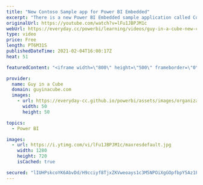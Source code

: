 ```yaml
---
title: "New Contoso Sample app for Power BI Embedded"
excerpt: "There is a new Power BI Embedded sample application called Contoso Sales. The best part? The source code is available out on GitHub! Adam walks you through the sample application.  Contoso Sales Embedded Demo GitHub Repo https://github.com/microsoft/Power-BI-Embedded-Contoso-Sales-Demo  Contoso Sales"
originalUrl: https://youtube.com/watch?v=lFu1JBPJM1c
webUrl: https://everyday.cc/powerbi/learning/videos/guy-in-a-cube-new-contoso-sample-app-for-power-bi-embedded/
type: video
price: Free
length: PT6M31S
publishedDateTime: 2021-02-04T16:00:17Z
heat: 51

featuredContent: "<iframe width=\"800\" height=\"500\" frameborder=\"0\" src=\"https://www.youtube.com/embed/lFu1JBPJM1c\" allow=\"accelerometer; autoplay; encrypted-media; gyroscope; picture-in-picture\" allowfullscreen></iframe>"

provider:
  name: Guy in a Cube
  domain: guyinacube.com
  images:
    - url: https://everyday-cc.github.io/powerbi/assets/images/organizations/guyinacube.com-50x50.jpg
      width: 50
      height: 50

topics:
  - Power BI

images:
  - url: https://i.ytimg.com/vi/lFu1JBPJM1c/maxresdefault.jpg
    width: 1280
    height: 720
    isCached: true

secured: "lIUHPskcoYK6AbvDd/H9cciyf8TjxZKVweoays1c3M5NPOiXgGOpfbpY5Az1FUzlcUYIZGQP9C0D4cK1jR+mFb4qrrSys13W7ClpE28hJ9xMSCagdeY2fdQ6Q+o0dTRebAW9tr6+xOmYMPqGXTZIdxXmscgyRkeHWSYL0NCI+Bn11kDng+tzSDEX4/XW2c2HHuZfi3rgDqYdIw9eOpFscD0S2Pt+nH8AwcGDxb9QJvCXDzaFeXPOiwEnAPX+UbtEr0iWSHBQ1JITrxHDEq03psz4ccLZGTAH8sM12Efe+BABxwRCRo7QfEBcxluIi+rcB0crBQ5/jnKFDkqrC7vQmInXE+nrxKfULTqSe/GGlN8VBTdP/5aMphE7keBj+6QFADB25xMi1mgfvbAjKDiAURDrLa2ubAs6khOabEOe9i0=;Ay+M1QiIqko5+W9drkHgag=="
---
```



